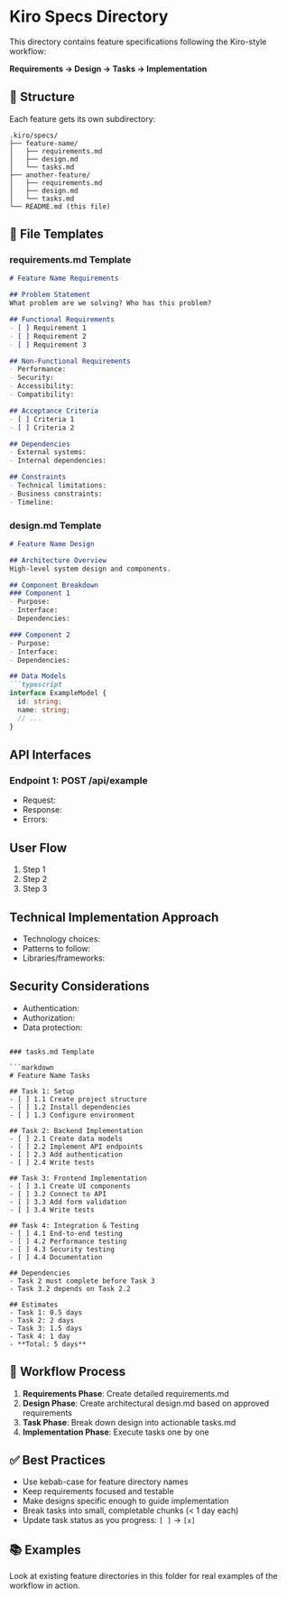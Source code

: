 # Kiro Specs Directory

This directory contains feature specifications following the Kiro-style workflow:

**Requirements → Design → Tasks → Implementation**

## 📁 Structure

Each feature gets its own subdirectory:

```
.kiro/specs/
├── feature-name/
│   ├── requirements.md
│   ├── design.md
│   └── tasks.md
├── another-feature/
│   ├── requirements.md
│   ├── design.md
│   └── tasks.md
└── README.md (this file)
```

## 📝 File Templates

### requirements.md Template

```markdown
# Feature Name Requirements

## Problem Statement
What problem are we solving? Who has this problem?

## Functional Requirements
- [ ] Requirement 1
- [ ] Requirement 2
- [ ] Requirement 3

## Non-Functional Requirements
- Performance: 
- Security:
- Accessibility:
- Compatibility:

## Acceptance Criteria
- [ ] Criteria 1
- [ ] Criteria 2

## Dependencies
- External systems:
- Internal dependencies:

## Constraints
- Technical limitations:
- Business constraints:
- Timeline:
```

### design.md Template

```markdown
# Feature Name Design

## Architecture Overview
High-level system design and components.

## Component Breakdown
### Component 1
- Purpose:
- Interface:
- Dependencies:

### Component 2
- Purpose:
- Interface:
- Dependencies:

## Data Models
```typescript
interface ExampleModel {
  id: string;
  name: string;
  // ...
}
```

## API Interfaces
### Endpoint 1: POST /api/example
- Request:
- Response:
- Errors:

## User Flow
1. Step 1
2. Step 2
3. Step 3

## Technical Implementation Approach
- Technology choices:
- Patterns to follow:
- Libraries/frameworks:

## Security Considerations
- Authentication:
- Authorization:
- Data protection:
```

### tasks.md Template

```markdown
# Feature Name Tasks

## Task 1: Setup
- [ ] 1.1 Create project structure
- [ ] 1.2 Install dependencies
- [ ] 1.3 Configure environment

## Task 2: Backend Implementation  
- [ ] 2.1 Create data models
- [ ] 2.2 Implement API endpoints
- [ ] 2.3 Add authentication
- [ ] 2.4 Write tests

## Task 3: Frontend Implementation
- [ ] 3.1 Create UI components
- [ ] 3.2 Connect to API
- [ ] 3.3 Add form validation
- [ ] 3.4 Write tests

## Task 4: Integration & Testing
- [ ] 4.1 End-to-end testing
- [ ] 4.2 Performance testing
- [ ] 4.3 Security testing
- [ ] 4.4 Documentation

## Dependencies
- Task 2 must complete before Task 3
- Task 3.2 depends on Task 2.2

## Estimates
- Task 1: 0.5 days
- Task 2: 2 days  
- Task 3: 1.5 days
- Task 4: 1 day
- **Total: 5 days**
```

## 🔄 Workflow Process

1. **Requirements Phase**: Create detailed requirements.md
2. **Design Phase**: Create architectural design.md based on approved requirements
3. **Task Phase**: Break down design into actionable tasks.md
4. **Implementation Phase**: Execute tasks one by one

## ✅ Best Practices

- Use kebab-case for feature directory names
- Keep requirements focused and testable
- Make designs specific enough to guide implementation
- Break tasks into small, completable chunks (< 1 day each)
- Update task status as you progress: `[ ]` → `[x]`

## 📚 Examples

Look at existing feature directories in this folder for real examples of the workflow in action. 
